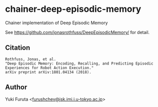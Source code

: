 # chainer-deep-episodic-memory

Chainer implementation of Deep Episodic Memory

See https://github.com/jonasrothfuss/DeepEpisodicMemory/ for detail.

## Citation

```
Rothfuss, Jonas, et al. 
"Deep Episodic Memory: Encoding, Recalling, and Predicting Episodic Experiences for Robot Action Execution."
arXiv preprint arXiv:1801.04134 (2018).
```

## Author

Yuki Furuta <<furushchev@jsk.imi.i.u-tokyo.ac.jp>>
